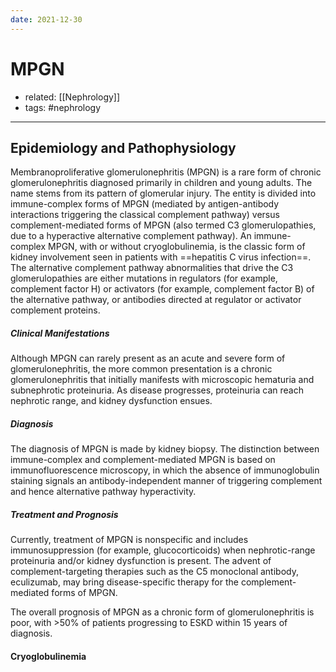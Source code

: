 ```yaml
---
date: 2021-12-30
---
```


# MPGN

- related: [[Nephrology]]
- tags: #nephrology
---

## Epidemiology and Pathophysiology


Membranoproliferative glomerulonephritis (MPGN) is a rare form of chronic glomerulonephritis diagnosed primarily in children and young adults. The name stems from its pattern of glomerular injury. The entity is divided into immune-complex forms of MPGN (mediated by antigen-antibody interactions triggering the classical complement pathway) versus complement-mediated forms of MPGN (also termed C3 glomerulopathies, due to a hyperactive alternative complement pathway). An immune-complex MPGN, with or without cryoglobulinemia, is the classic form of kidney involvement seen in patients with ==hepatitis C virus infection==. The alternative complement pathway abnormalities that drive the C3 glomerulopathies are either mutations in regulators (for example, complement factor H) or activators (for example, complement factor B) of the alternative pathway, or antibodies directed at regulator or activator complement proteins.

##### Clinical Manifestations

Although MPGN can rarely present as an acute and severe form of glomerulonephritis, the more common presentation is a chronic glomerulonephritis that initially manifests with microscopic hematuria and subnephrotic proteinuria. As disease progresses, proteinuria can reach nephrotic range, and kidney dysfunction ensues.

##### Diagnosis

The diagnosis of MPGN is made by kidney biopsy. The distinction between immune-complex and complement-mediated MPGN is based on immunofluorescence microscopy, in which the absence of immunoglobulin staining signals an antibody-independent manner of triggering complement and hence alternative pathway hyperactivity.

##### Treatment and Prognosis

Currently, treatment of MPGN is nonspecific and includes immunosuppression (for example, glucocorticoids) when nephrotic-range proteinuria and/or kidney dysfunction is present. The advent of complement-targeting therapies such as the C5 monoclonal antibody, eculizumab, may bring disease-specific therapy for the complement-mediated forms of MPGN.

The overall prognosis of MPGN as a chronic form of glomerulonephritis is poor, with >50% of patients progressing to ESKD within 15 years of diagnosis.

#### Cryoglobulinemia
